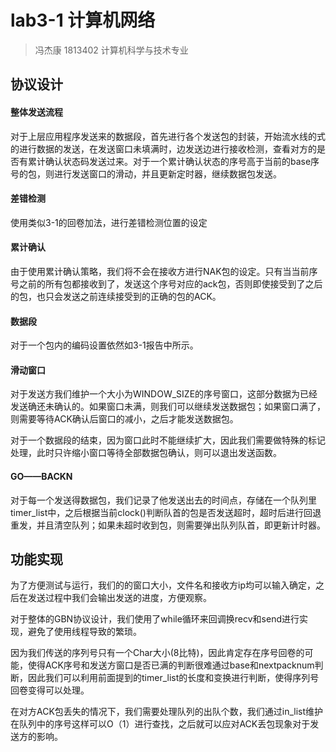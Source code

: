 # lab3-1 计算机网络
>冯杰康 1813402 计算机科学与技术专业
## 协议设计 

#### 整体发送流程
对于上层应用程序发送来的数据段，首先进行各个发送包的封装，开始流水线的式的进行数据的发送，在发送窗口未填满时，边发送边进行接收检测，查看对方的是否有累计确认状态码发送过来。对于一个累计确认状态的序号高于当前的base序号的包，则进行发送窗口的滑动，并且更新定时器，继续数据包发送。

#### 差错检测

使用类似3-1的回卷加法，进行差错检测位置的设定

#### 累计确认

由于使用累计确认策略，我们将不会在接收方进行NAK包的设定。只有当当前序号之前的所有包都接收到了，发送这个序号对应的ack包，否则即使接受到了之后的包，也只会发送之前连续接受到的正确的包的ACK。

#### 数据段
对于一个包内的编码设置依然如3-1报告中所示。

#### 滑动窗口

对于发送方我们维护一个大小为WINDOW_SIZE的序号窗口，这部分数据为已经发送确还未确认的。如果窗口未满，则我们可以继续发送数据包；如果窗口满了，则需要等待ACK确认后窗口的减小，之后才能发送数据包。

对于一个数据段的结束，因为窗口此时不能继续扩大，因此我们需要做特殊的标记处理，此时只许缩小窗口等待全部数据包确认，则可以退出发送函数。

#### GO——BACKN

对于每一个发送得数据包，我们记录了他发送出去的时间点，存储在一个队列里timer_list中，之后根据当前clock()判断队首的包是否发送超时，超时后进行回退重发，并且清空队列；如果未超时收到包，则需要弹出队列队首，即更新计时器。

## 功能实现

为了方便测试与运行，我们的的窗口大小，文件名和接收方ip均可以输入确定，之后在发送过程中我们会输出发送的进度，方便观察。

对于整体的GBN协议设计，我们使用了while循环来回调换recv和send进行实现，避免了使用线程导致的繁琐。

因为我们传送的序列号只有一个Char大小(8比特)，因此肯定存在序号回卷的可能，使得ACK序号和发送方窗口是否已满的判断很难通过base和nextpacknum判断，因此我们可以利用前面提到的timer_list的长度和变换进行判断，使得序列号回卷变得可以处理。

在对方ACK包丢失的情况下，我们需要处理队列的出队个数，我们通过in_list维护在队列中的序号这样可以O（1）进行查找，之后就可以应对ACK丢包现象对于发送方的影响。




